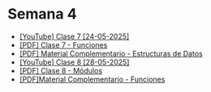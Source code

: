 # Semana 4

- [[YouTube] Clase 7 [24-05-2025]](https://youtu.be/rMq0B13ACCQ)
- [[PDF] Clase 7 - Funciones](./pdfs/Etapa%202%20-%20Clase%207.pdf)
- [[PDF] Material Complementario - Estructuras de Datos](./pdfs/Material%20Complementario%20-%20Estructura%20de%20Datos.pdf)
- [[YouTube] Clase 8 [28-05-2025]](https://youtu.be/Frpk6Ce-FJI)
- [[PDF] Clase 8 - Módulos](./pdfs/Clase%208%20-%20Modulos.pdf)
- [[PDF]Material Complementario - Funciones](./pdfs/Material%20Complementario%20-%20Funciones.pdf)
